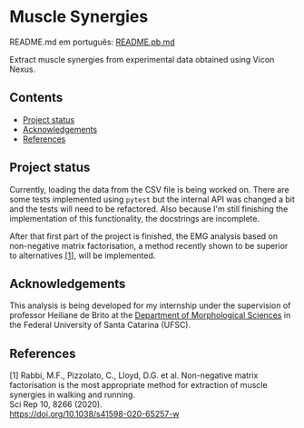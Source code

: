 # Muscle Synergies

README.md em português: [README.pb.md](README.pb.md)

Extract muscle synergies from experimental data obtained using Vicon Nexus.

## Contents

- [Project status](#project-status)
- [Acknowledgements](#acknowledgements)
- [References](#references)

## Project status

Currently, loading the data from the CSV file is being worked on.  There are
some tests implemented using `pytest` but the internal API was changed a bit and
the tests will need to be refactored.  Also because I'm still finishing the
implementation of this functionality, the docstrings are incomplete.

After that first part of the project is finished, the EMG analysis based on
non-negative matrix factorisation, a method recently shown to be superior to
alternatives [[1]](#1), will be implemented.

## Acknowledgements

This analysis is being developed for my internship under the supervision of
professor Heiliane de Brito at the [Department of Morphological
Sciences](https://mor.ccb.ufsc.br/) in the Federal University of Santa Catarina
(UFSC).

## References
<a id="1">[1]</a>
Rabbi, M.F., Pizzolato, C., Lloyd, D.G. et al. Non-negative matrix factorisation is the most appropriate method for extraction of muscle synergies in walking and running.  
Sci Rep 10, 8266 (2020).  
https://doi.org/10.1038/s41598-020-65257-w

